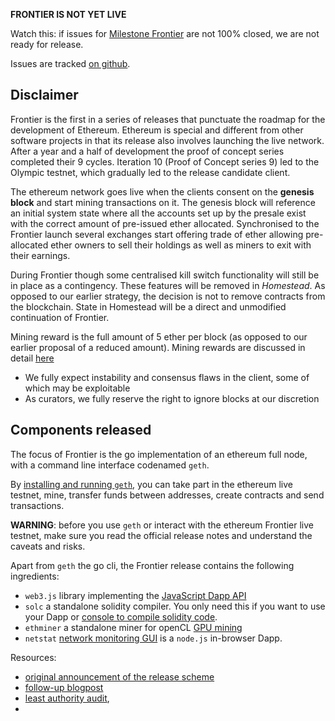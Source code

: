 **FRONTIER IS NOT YET LIVE**

Watch this: if issues for [Milestone Frontier](https://github.com/ethereum/go-ethereum/milestones) are not 100% closed, we are not ready for release.

Issues are tracked [on github](https://github.com/ethereum/go-ethereum/milestones/Frontier).

## Disclaimer

Frontier is the first in a series of releases that punctuate the roadmap for the development of Ethereum. Ethereum is special and different from other software projects in that its release also involves launching the live network. After a year and a half of development the proof of concept series completed their 9 cycles. Iteration 10 (Proof of Concept series 9) led to the Olympic testnet, which gradually led to the release candidate client. 

The ethereum network goes live when the clients consent on the **genesis block** and start mining transactions on it. The genesis block will reference an initial system state where all the accounts set up by the presale exist with the correct amount of pre-issued ether allocated. Synchronised to the Frontier launch several exchanges start offering trade of ether allowing pre-allocated ether owners to sell their holdings as well as miners to exit with their earnings. 

During Frontier though some centralised kill switch functionality will still be in place as a contingency. These features will be removed in _Homestead_. As opposed to our earlier strategy, the decision is not to remove contracts from the blockchain. State in Homestead will be a direct and unmodified continuation of Frontier. 

Mining reward is the full amount of 5 ether per block (as opposed to our earlier proposal of a reduced amount). Mining rewards are discussed in detail [here](https://github.com/ethereum/go-ethereum/wiki/Mining#mining-rewards)

* We fully expect instability and consensus flaws in the client, some of which may be exploitable
* As curators, we fully reserve the right to ignore blocks at our discretion

## Components released

The focus of Frontier is the go implementation of an ethereum full node, with a command line interface codenamed `geth`. 

By [installing and running `geth`](https://github.com/ethereum/go-ethereum/wiki/Geth), you can take part in the ethereum live testnet, mine, transfer funds between addresses, create contracts and send transactions. 

**WARNING**: before you use `geth` or interact with the ethereum Frontier live testnet, make sure you read the official release notes and understand the caveats and risks. 

Apart from `geth` the go cli, the Frontier release contains the following ingredients:

* `web3.js`  library implementing the [JavaScript Dapp API](https://github.com/ethereum/wiki/wiki/JavaScript-API)
* `solc` a standalone solidity compiler. You only need this if you want to use your Dapp or [console to compile solidity code](https://github.com/ethereum/go-ethereum/wiki/Contracts-and-Transactions#compiling-a-contract).
* `ethminer` a standalone miner for openCL [GPU mining](https://github.com/ethereum/go-ethereum/wiki/Mining#gpu-mining)
* `netstat`  [network monitoring GUI](https://github.com/ethereum/wiki/wiki/Network-Status) is a `node.js` in-browser Dapp.

Resources: 
- [original announcement of the release scheme](https://blog.ethereum.org/2015/03/03/ethereum-launch-process)
- [follow-up blogpost](https://blog.ethereum.org/2015/03/12/getting-to-the-frontier/)
- [least authority audit](https://blog.ethereum.org/2015/07/07/know-ethereum-secure/), 
- 
